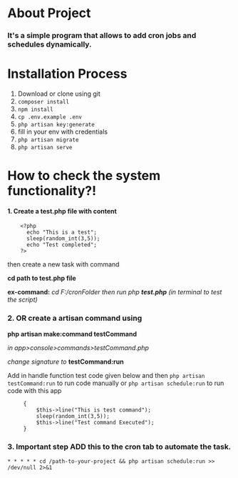 # About Project

### It's a simple program that allows to add cron jobs and schedules dynamically.

# Installation Process

1. Download or clone using git
2. `composer install`
3. `npm install`
4. `cp .env.example .env`
5. `php artisan key:generate`
6.  fill in your env with credentials
7.  `php artisan migrate`
8.  `php artisan serve`

# How to check the system functionality?!

#### 1. Create a **test.php** file with content
    
    
    	<?php
          echo "This is a test"; 
          sleep(random_int(3,5));
          echo "Test completed";
    	?>
 then create a new task with command
 
 **cd path to test.php file**
 
 **ex-command:** *cd F:/cronFolder then run php **test.php** (in terminal to test the script)* 

        
### 2. OR create a artisan command using 

**php artisan make:command testCommand**

 *in app>console>commands>testCommand.php*
 
   *change signature to* **testCommand:run** 
   
   Add in handle function test code given below and 
  then `php artisan testCommand:run` to run code manually
    or `php artisan schedule:run` to run code with this app
   
         
         {
             $this->line("This is test command");
             sleep(random_int(3,5));
             $this->line("Test command Executed");
         }
         
### 3. Important step ADD this to the cron tab to automate the task.

    * * * * * cd /path-to-your-project && php artisan schedule:run >> /dev/null 2>&1           

